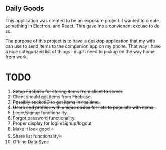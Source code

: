 ## Daily Goods

This application was created to be an exposure project. I wanted to create something in Electron, and React. This gave me a convienent excuse to do so.

The purpose of this project is to have a desktop application that my wife can use to send items to the companion app on my phone. That way I have a nice categorized list of things I might need to pickup on the way home from work.

# TODO

1. ~~Setup Firebase for storing items from client to server.~~
2. ~~Client should get items from Firebase.~~
3. ~~Possibly socketIO to get items in realtime.~~
4. ~~Users and profiles with unique codes for lists to populate with items.~~
5. ~~Login/signup functionality.~~
6. Forgot password functionality.
7. Proper display for login/signup/logout
8. Make it look good ⭐️
9. Share list functionality🔥
10. Offline Data Sync
